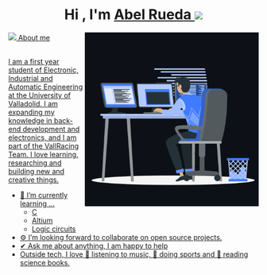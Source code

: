 <h1 align="center"><b>Hi , I'm <a href="https://github.com/Aryagm">Abel Rueda  </b><img src="https://media.giphy.com/media/hvRJCLFzcasrR4ia7z/giphy.gif" width="35"></h1>
<p><img align="right" height="350" width="350" src="https://raw.githubusercontent.com/SubhadeepZilong/SubhadeepZilong/main/icons/animation_500_kxa883sd.gif" alt="SubhadeepZilong" /></p>
<picture><img src = "https://github.com/7oSkaaa/7oSkaaa/blob/main/Images/about_me.gif?raw=true" width = 50px></picture> About me <br> <br>

I am a first year student of Electronic, Industrial and Automatic Engineering at the University of Valladolid. I am expanding my knowledge in back-end development and electronics, and I am part of the VallRacing Team. I love learning, researching and building new and creative things.
- 🚀​ I’m currently learning ...
  - C
  - Altium
  - Logic circuits
- ​⚙️​ I’m looking forward to collaborate on open source projects.
- ✔ Ask me about anything, I am happy to help<br>
- Outside tech, I love 🎵 listening to music, 🎾​ doing sports and 📖 reading science books.

